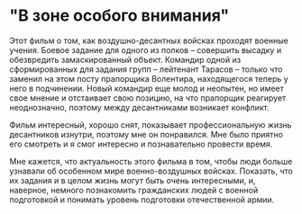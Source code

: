 # "В зоне особого внимания"

Этот фильм о том, как воздушно-десантных войсках проходят военные учения. 
Боевое задание для одного из полков – совершить высадку и обезвредить замаскированный объект. Командир одной из сформированных для задания групп – лейтенант Тарасов – только что заменил на этом посту прапорщика Волентира, находящегося теперь у него в подчинении. Новый командир еще молод и неопытен, но имеет свое мнение и отстаивает свою позицию, на что прапорщик реагирует неоднозначно, поэтому между десантниками возникает конфликт.

Фильм интересный, хорошо снят, показывает профессиональную жизнь десантников изнутри, поэтому мне он понравился. Мне было приятно его смотреть и я смог интересно и познавательно провести время.

Мне кажется, что актуальность этого фильма в том, чтобы люди больше узнавали об особенном мире военно-воздушных войсках.  Показать, что их задания и в целом жизнь могут быть очень интересными, и, наверное, немного познакомить гражданских людей с военной подготовкой и понимать уровень подготовки отечественной армии.